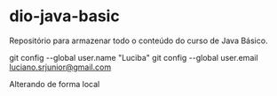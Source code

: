 # dio-java-basic
Repositório para armazenar todo o conteúdo do curso de Java Básico. 

git config --global user.name "Luciba"
git config --global user.email luciano.srjunior@gmail.com

Alterando de forma local